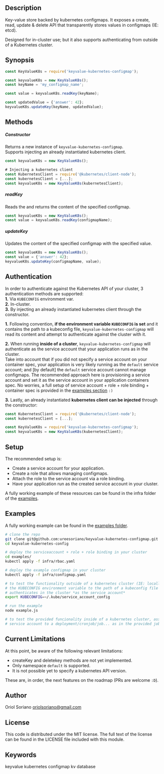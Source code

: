 ## Description
Key-value store backed by kubernetes configmaps.
It exposes a create, read, update & delete API that transparently stores values in configmaps (IE: etcd).

Designed for in-cluster use; but it also supports authenticating from outside of a Kubernetes cluster.


## Synopsis
```js
const KeyValueK8s = require('keyvalue-kubernetes-configmap');

const keyvalueK8s = new KeyValueK8s();
const keyName = 'my_configmap_name';

const value = keyvalueK8s.readKey(keyName);

const updatedValue = {'answer': 42};
keyvalueK8s.updateKey(keyName, updatedValue);
```

## Methods
##### Constructor
Returns a new instance of `keyvalue-kubernetes-configmap`.  
Supports injecting an already instantiated kubernetes client.
```js
const keyvalueK8s = new KeyValueK8s();

# Injecting a kubernetes client
const KubernetesClient = require('@kubernetes/client-node');
const kubernetesClient = [...];
const keyvalueK8s = new KeyValueK8s(kubernetesClient);
```
##### readKey
Reads the and returns the content of the specified configmap.
```js
const keyvalueK8s = new KeyValueK8s();
const value = keyvalueK8s.readKey(configmapName);
```
##### updateKey
Updates the content of the specified configmap with the specified value.
```js
const keyvalueK8s = new KeyValueK8s();
const value = {'answer': 42};
keyvalueK8s.updateKey(configmapName, value);
```


## Authentication
In order to authenticate against the Kubernetes API of your cluster, 3 authentication methods are supported:  
**1.** Via `KUBECONFIG` environment var.  
**2.** In-cluster.  
**3.** By injecting an already instantiated kubernetes client through the constructor.  

**1.** Following convention, **if the environment variable `KUBECONFIG` is set** and it contains the path to a kubeconfig file, `keyvalue-kubernetes-configmap` will read its content and attempt to authenticate against the cluster with it.

**2.** When running **inside of a cluster**, `keyvalue-kubernetes-configmap` will authenticate as the service account that your application runs as in the cluster.  
Take into account that if you did not specify a service account on your container spec, your application is very likely running as the `default` service account; and [by default] the `default` service account cannot manage configmaps.
The recommended approach here is provisioning a service account and set it as the service account in your application containers spec. No worries, a full setup of service account + role + role binding + container spec is provided in the [examples section](#Examples) `:)`

**3.** Lastly, an already instantiated **kubernetes client can be injected** through the constructor:
```js
const KubernetesClient = require('@kubernetes/client-node');
const kubernetesClient = [...];

const KeyValueK8s = require('keyvalue-kubernetes-configmap');
const keyvalueK8s = new KeyValueK8s(kubernetesClient);
```


## Setup
The recommended setup is:
* Create a service account for your application.
* Create a role that allows managing configmaps.
* Attach the role to the service account via a role binding.
* Have your application run as the created service account in your cluster.

A fully working example of these resources can be found in the infra folder of the [examples](https://github.com/ureesoriano/keyvalue-kubernetes-configmap/tree/master/examples/infra).


## Examples
A fully working example can be found in the [examples folder](https://github.com/ureesoriano/keyvalue-kubernetes-configmap/tree/master/examples).

```bash
# clone the repo
git clone git@github.com:ureesoriano/keyvalue-kubernetes-configmap.git
cd keyvalue-kubernetes-config

# deploy the serviceaccount + role + role binding in your cluster
cd examples/
kubectl apply -f infra/rbac.yaml

# deploy the example configmap in your cluster
kubectl apply -f infra/configmap.yaml

# to test the functionality outside of a kubernetes cluster (IE: locally), set up
# the KUBECONFIG environment variable to the path of a kubeconfig file that
# authenticates in the cluster *as the service account*
export KUBECONFIG=~/.kube/service_account_config

# run the example
node example.js

# to test the provided funcionality inside of a kubernetes cluster, assign the
# service account to a deployment/cronjob/job... as in the provided job example
```


## Current Limitations
At this point, be aware of the following relevant limitations:
* createKey and deletekey methods are not yet implemented.  
* Only namespace `default` is supported.  
* It is not possible yet to specify a kubernetes API version.  

These are, in order, the next features on the roadmap (PRs are welcome `:D`).


## Author
Oriol Soriano <oriolsoriano@gmail.com>


## License
This code is distributed under the MIT license. The full text of the license can be found in the LICENSE file included with this module.


## Keywords
keyvalue kubernetes configmap kv database
